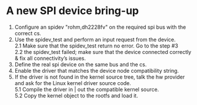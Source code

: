 # A new SPI device bring-up
1. Configure an spidev "rohm,dh2228fv" on the required spi bus with the correct cs.<br>
2. Use the spidev_test and perform an input request from the device.<br>
  2.1 Make sure that the spidev_test return no error. Go to the step #3<br>
  2.2 the spidev_test failed; make sure that the device connected correctly & fix all connectivity’s issues.<br>
3. Define the real spi device on the same bus and the cs.<br>
4. Enable the driver that matches the device node compatibility string.<br>
5. If the driver is not found in the kernel source tree, talk the hw provider and ask for the Linux kernel driver source code.<br>
  5.1 Compile the driver in | out the compatible kernel source.<br>
  5.2 Copy the kernel object to the rootfs and load it.<br>
